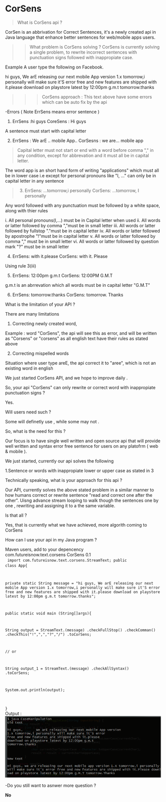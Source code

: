 # CorSens

>What is CorSens api ?

CorSen is an abbrivation for Correct Sentences, it's a newly created api in Java language that enhance better sentences for web/mobile apps users.

>>What problem is CorSens solving ?
CorSens is currently solving a single problem, to rewrite incorrect sentences with punctuation signs followed with inappropiate case.

Example
A user type the following on Facebook.


hi guys, We arE releasing our next mobile App version 1.x tomorrow,i personally will make sure it'S error
free and new features are shipped with it.please download on playstore latest by 12:00pm g.m.t  tomorrow.thanks


>>>CorSens approach : This text above have some errors which can be auto fix by the api

-Errors ( Note ErrSens means error sentence )

 1.  ErrSens :hi guys
    CoreSens : Hi guys

 A sentence must start with capital letter

2. ErrSens : We arE .. mobile App..
   CorSesns : we are... mobile app

>Capital letter must not start or end with a word  before comma ","  in any condition, except for abbrevation and it must all be in capital letter.

The word app is an short hand form of  writing "applications" which must all be in lower case i.e  except for personal pronouns like "I, ..."  can only be in capital letter in any sentence


>3.  ErrSens: ...tomorrow,i personally 
    CorSens: ...tomorrow, I personally

Any word followed with any punctuation must be followed by a white
space, along with thier rules
  
  i. All personal pronouns(I,...) must be in Capital letter
when used
  ii. All words or latter followed by comma ","must be in small letter
  iii. All words or latter followed by fullstop "."must be in capital letter
  iv. All words or latter followed by apostrophe "!"must be in capital letter
  v. All words or latter followed by comma "," must be in small letter
  vi. All words or latter followed by question mark "?" must be in small letter
  


4. ErrSens: with it.please
   CorSens: with it. Please


Using rule 3(iii)



5.  ErrSens: 12:00pm g.m.t 
    CorSens: 12:00PM G.M.T

g.m.t is an abrrevation which all words must be in capital letter
"G.M.T"


6.  ErrSens: tomorrow.thanks
    CorSens: tomorrow. Thanks



What is the limitation of your API ?

There are many limitations 

1. Correcting newly created word,

Example : word "CorSens", the api will see this as error, 
and will be written as "Corsens" or "corsens" as all english
text have their rules as stated above

2. Correcting mispelled words

Situation where user type areE, the api correct it to "aree", which is not
an existing word in english


We just started CorSens API, and we hope to improve daily .



So, your api "CorSens" can only rewrite or correct word with inappropiate
punctuation signs ?

Yes.



Will users need such ?

Some will definetly use , while some may not .



So, what is the need for this ?

Our focus is to have single well written and open source api
that will provide well written and syntax error free
sentence for users on any platofrm ( web & mobile ).

We just started, currently our api solves the following

1.Sentence or words with inappropiate lower or upper case as stated in 3


Technically speaking, what is your approach for this api ?

Our API, currently solves the above stated problem in a similar manner to
how humans correct or rewrite sentence "read and correct one after the other".
 Uisng advance stream looping to walk though the sentences one by one
, rewriting and assigning it to a the same variable.


Is that all ?


Yes, that is currently what we have achieved, more algorith coming to CorSens


How can I use your api in my Java program ?

Maven users, add to your depencency
<br/>
<dependency>
 <groupId>com.futureisnow.text.corsens</groupId>
 <artifactId>CorSens</artifactId>
 <version>0.1</version>
</dependency>
<br/>
<code>
import com.futureisnow.text.corsens.StreamText;
public class App{

private static String message = "hi guys, We arE releasing our next mobile App version
1.x tomorrow,i personally will make sure it'S error
free and new features are shipped with it.please
download on playstore latest by 12:00pm g.m.t 
tomorrow.thanks";

public static void main (String[]args){

String output = StreamText.(message)
                          .checkFullStop()
                          .checkComman()
                          .checkThis("!",",","?","/")
                          .toCorSens;

// or

String output_1 = StreamText.(message)
                          .checkAllSyntax()
                          .toCorSens;


System.out.println(output);

}
</code>
<br/>
Output :
<img src="output.png"/>

-Do you still want to asnwer more question ?

<b>No</b>
